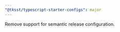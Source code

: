 ```yaml
---
"@tksst/typescript-starter-configs": major
---
```


Remove support for semantic release configuration.
